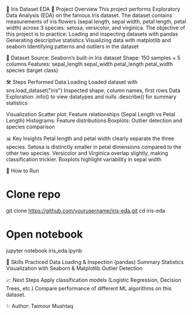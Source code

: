 🌸 Iris Dataset EDA
📌 Project Overview
This project performs Exploratory Data Analysis (EDA) on the famous Iris dataset.
The dataset contains measurements of iris flowers (sepal length, sepal width, petal length, petal width) across 3 species: setosa, versicolor, and virginica.
The objective of this project is to practice:
Loading and inspecting datasets with pandas
Generating descriptive statistics
Visualizing data with matplotlib and seaborn
Identifying patterns and outliers in the dataset

📂 Dataset
Source: Seaborn’s built-in Iris dataset
Shape: 150 samples × 5 columns
Features:
sepal_length
sepal_width
petal_length
petal_width
species (target class)

🛠️ Steps Performed
Data Loading
Loaded dataset with sns.load_dataset("iris")
Inspected shape, column names, first rows
Data Exploration
.info() to view datatypes and nulls
.describe() for summary statistics

Visualization
Scatter plot: Feature relationships (Sepal Length vs Petal Length)
Histograms: Feature distributions
Boxplots: Outlier detection and species comparison

📊 Key Insights
Petal length and petal width clearly separate the three species.
Setosa is distinctly smaller in petal dimensions compared to the other two species.
Versicolor and Virginica overlap slightly, making classification trickier.
Boxplots highlight variability in sepal width

🚀 How to Run
# Clone repo
git clone https://github.com/yourusername/iris-eda.git
cd iris-eda
# Open notebook
jupyter notebook iris_eda.ipynb

📌 Skills Practiced
Data Loading & Inspection (pandas)
Summary Statistics
Visualization with Seaborn & Matplotlib
Outlier Detection

📈 Next Steps
Apply classification models (Logistic Regression, Decision Trees, etc.)
Compare performance of different ML algorithms on this dataset.

✨ Author: Taimour Mushtaq
